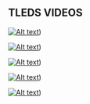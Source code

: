 TLEDS VIDEOS
----------------------

[![Alt text](https://img.youtube.com/vi/kOtUNG-ieds/0.jpg)](https://www.youtube.com/shorts/kOtUNG-ieds))

[![Alt text](https://img.youtube.com/vi/DhMPwaKZkHw/0.jpg)](https://www.youtube.com/shorts/DhMPwaKZkHw))

[![Alt text](https://img.youtube.com/vi/7RAbfW0poWA/0.jpg)](https://www.youtube.com/shorts/7RAbfW0poWA))

[![Alt text](https://img.youtube.com/vi/2MoyI7o8mbQ/0.jpg)](https://www.youtube.com/shorts/2MoyI7o8mbQ)) 

[![Alt text](https://img.youtube.com/vi/lFHvyG3DQcs/0.jpg)](https://www.youtube.com/shorts/lFHvyG3DQcs)) 









